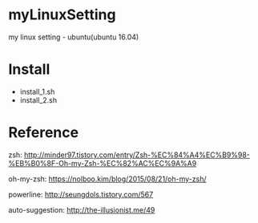 # myLinuxSetting
my linux setting - ubuntu(ubuntu 16.04)

# Install
- install_1.sh
- install_2.sh

# Reference

zsh: http://minder97.tistory.com/entry/Zsh-%EC%84%A4%EC%B9%98-%EB%B0%8F-Oh-my-Zsh-%EC%82%AC%EC%9A%A9

oh-my-zsh: https://nolboo.kim/blog/2015/08/21/oh-my-zsh/

powerline: http://seungdols.tistory.com/567

auto-suggestion: http://the-illusionist.me/49
